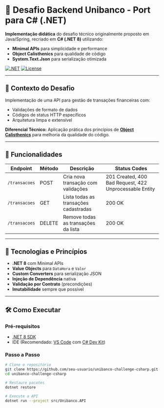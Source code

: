 # 🏦 Desafio Backend Unibanco - Port para C# (.NET)

**Implementação didática** do desafio técnico originalmente proposto em Java/Spring, recriado em **C# (.NET 8)** utilizando:
- **Minimal APIs** para simplicidade e performance
- **Object Calisthenics** para qualidade de código
- **System.Text.Json** para serialização otimizada

[![.NET](https://img.shields.io/badge/.NET-8-512BD4?logo=dotnet)](https://dotnet.microsoft.com/)
[![License](https://img.shields.io/badge/License-MIT-green.svg)](LICENSE)

---

## 📌 Contexto do Desafio

Implementação de uma API para gestão de transações financeiras com:
- Validações de formato de dados
- Códigos de status HTTP específicos
- Arquitetura limpa e extensível

**Diferencial Técnico:** Aplicação prática dos princípios de [**Object Calisthenics**](https://www.cs.olemiss.edu/~hcc/csci581/lectures/Handout-ObjectCalisthenics.pdf) para melhoria da qualidade do código.

---

## 🎯 Funcionalidades

| Endpoint         | Método | Descrição                              | Status Codes                         |
|------------------|--------|----------------------------------------|--------------------------------------|
| `/transacoes`    | POST   | Cria nova transação com validações     | 201 Created, 400 Bad Request, 422 Unprocessable Entity |
| `/transacoes`    | GET    | Lista todas as transações cadastradas  | 200 OK                               |
| `/transacoes`    | DELETE | Remove todas as transações da lista    | 200 OK                               |

---

## 🔧 Tecnologias e Princípios

- **.NET 8** com Minimal APIs
- **Value Objects** para `DataHora` e `Valor`
- **Custom Converters** para serialização JSON
- **Injeção de Dependência** nativa
- **Validação por Contrato** (precondições)
- **Imutabilidade** sempre que possível

---

## 🛠️ Como Executar

### Pré-requisitos
- [.NET 8 SDK](https://dotnet.microsoft.com/download/dotnet/8.0)
- IDE (Recomendado: [VS Code](https://code.visualstudio.com/) com [C# Dev Kit](https://marketplace.visualstudio.com/items?itemName=ms-dotnettools.csdevkit))

### Passo a Passo
```bash
# Clone o repositório
git clone https://github.com/seu-usuario/unibanco-challenge-csharp.git
cd unibanco-challenge-csharp

# Restaure pacotes
dotnet restore

# Execute a API
dotnet run --project src/Unibanco.API
